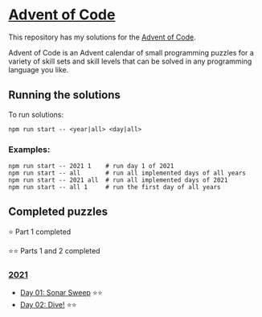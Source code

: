 # [Advent of Code](https://adventofcode.com/)

This repository has my solutions for the [Advent of Code](https://adventofcode.com/).

Advent of Code is an Advent calendar of small programming puzzles for a variety of skill sets and skill levels that can be solved in any programming language you like.

## Running the solutions

To run solutions:

```
npm run start -- <year|all> <day|all>
```

### Examples:

```
npm run start -- 2021 1    # run day 1 of 2021
npm run start -- all       # run all implemented days of all years
npm run start -- 2021 all  # run all implemented days of 2021
npm run start -- all 1     # run the first day of all years
```

## Completed puzzles

⭐ Part 1 completed

⭐⭐ Parts 1 and 2 completed

### [2021](https://adventofcode.com/2021)

- [Day 01: Sonar Sweep](https://adventofcode.com/2021/day/1) ⭐⭐
- [Day 02: Dive!](https://adventofcode.com/2021/day/2) ⭐⭐
